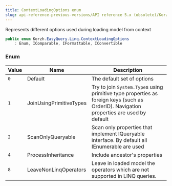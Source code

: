 ```yaml
---
title: ContextLoadingOptions enum
slug: api-reference-previous-versions/API reference 5.x (obsolete)/Korzh.EasyQuery.Linq namespace/contextloadingoptions-enum
---
```



Represents different options used during loading model from context
```csharp
public enum Korzh.EasyQuery.Linq.ContextLoadingOptions
    : Enum, IComparable, IFormattable, IConvertible

```

### Enum

| Value | Name | Description | 
| --- | --- | --- | 
| `0` | Default | The default set of options | 
| `1` | JoinUsingPrimitiveTypes | Try to join `System.Type`s using primitive type properties as foreign keys (such as OrderID). Navigation properties are used by default | 
| `2` | ScanOnlyQueryable | Scan only properties that implement IQueryable interface. By default all IEnumerable are used | 
| `4` | ProcessInheritance | Include ancestor's properties | 
| `8` | LeaveNonLinqOperators | Leave in loaded model the operators which are not supported in LINQ queries. |